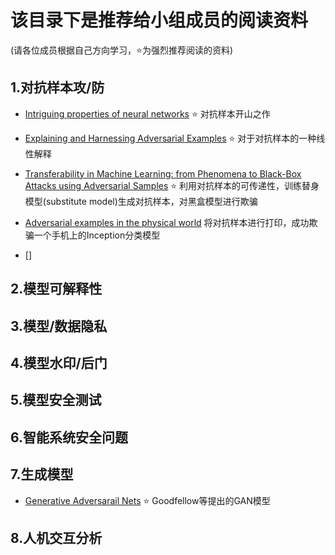 # 该目录下是推荐给小组成员的阅读资料
  (请各位成员根据自己方向学习，:star:为强烈推荐阅读的资料)

## 1.对抗样本攻/防
* [Intriguing properties of neural networks](https://arxiv.org/abs/1312.6199) :star: 对抗样本开山之作
* [Explaining and Harnessing Adversarial Examples](https://arxiv.org/abs/1412.6572) :star: 对于对抗样本的一种线性解释
* [Transferability in Machine Learning: from Phenomena to Black-Box Attacks using Adversarial Samples](https://arxiv.org/abs/1602.02697) :star: 利用对抗样本的可传递性，训练替身模型(substitute model)生成对抗样本，对黑盒模型进行欺骗 

* [Adversarial examples in the physical world](https://arxiv.org/abs/1607.02533) 将对抗样本进行打印，成功欺骗一个手机上的Inception分类模型
* []
## 2.模型可解释性
## 3.模型/数据隐私
## 4.模型水印/后门
## 5.模型安全测试
## 6.智能系统安全问题
## 7.生成模型
* [Generative Adversarail Nets](http://202.117.4.101/cache/1/03/papers.nips.cc/c9eaa01bb80324b24e05e5a696fa4ab0/5423-generative-adversarial-nets.pdf) :star: Goodfellow等提出的GAN模型 
## 8.人机交互分析
